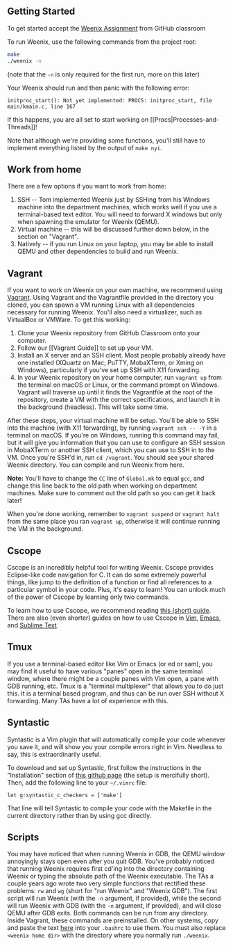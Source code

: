 ## Getting Started

To get started accept the [Weenix Assignment](https://classroom.github.com/a/qk-Rm9gN) from GitHub classroom

To run Weenix, use the following commands from the project root:
```bash
make
./weenix -n
```
(note that the `-n` is only required for the first run, more on this later)

Your Weenix should run and then panic with the following error:
```
initproc_start(): Not yet implemented: PROCS: initproc_start, file main/kmain.c, line 167
```
If this happens, you are all set to start working on [[Procs|Processes-and-Threads]]!

Note that although we're providing some functions, you'll still have to implement everything listed by the output of `make nyi`.

## Work from home

There are a few options if you want to work from home:
1. SSH -- Tom implemented Weenix just by SSHing from his Windows machine into the department machines, which works well if you use a terminal-based text editor. You will need to forward X windows but only when spawning the emulator for Weenix (QEMU).
2. Virtual machine -- this will be discussed further down below, in the section on "Vagrant".
3. Natively -- if you run Linux on your laptop, you may be able to install QEMU and other dependencies to build and run Weenix.

## Vagrant
If you want to work on Weenix on your own machine, we recommend using [Vagrant](http://www.vagrantup.com/). Using Vagrant and the Vagrantfile provided in the directory you cloned, you can spawn a VM running Linux with all dependencies necessary for running Weenix. You'll also need a virtualizer, such as VirtualBox or VMWare. To get this working:

1. Clone your Weenix repository from GitHub Classroom onto your computer.
2. Follow our [[Vagrant Guide]] to set up your VM.
3. Install an X server and an SSH client. Most people probably already have one installed (XQuartz on Mac; PuTTY, MobaXTerm, or Xming on Windows), particularly if you've set up SSH with X11 forwarding.
4. In your Weenix repository on your home computer, run `vagrant up` from the terminal on macOS or Linux, or the command prompt on Windows. Vagrant will traverse up until it finds the Vagrantfile at the root of the repository, create a VM with the correct specifications, and launch it in the background (headless). This will take some time.

After these steps, your virtual machine will be setup. You'll be able to SSH into the machine (with X11 forwarding), by running `vagrant ssh -- -Y` in a terminal on macOS. If you're on Windows, running this command may fail, but it will give you information that you can use to configure an SSH session in MobaXTerm or another SSH client, which you can use to SSH in to the VM. Once you're SSH'd in, run `cd /vagrant`. You should see your shared Weenix directory. You can compile and run Weenix from here.

**Note:** You'll have to change the `CC` line of `Global.mk` to equal `gcc`, and change this line back to the old path when working on department machines. Make sure to comment out the old path so you can get it back later!

When you're done working, remember to `vagrant suspend` or `vagrant halt` from the same place you ran `vagrant up`, otherwise it will continue running the VM in the background.

<!-- ## Cygwin -->
<!-- Cygwin may be used for editing the Weenix source files. However, we strongly recommend you **DO NOT** use it to transfer the Weenix source to your Windows computer. Doing so may cause issues with symbolic links. WinSCP and macOS users do not need to worry about this. If this happens, we recommend copying it from the department machines again using WinSCP. If this is impossible, you must manually copy all the files listed [here](/courses/cs167/content/cygwin_files_list.txt) from the location on the left to the one on the right. Similar symlink issues may arise if using SFTP on Linux. -->

## Cscope
Cscope is an incredibly helpful tool for writing Weenix. Cscope provides Eclipse-like code navigation for C. It can do some extremely powerful things, like jump to the definition of a function or find all references to a particular symbol in your code. Plus, it's easy to learn! You can unlock much of the power of Cscope by learning only two commands.

To learn how to use Cscope, we recommend reading [this (short) guide][1]. There are also (even shorter) guides on how to use Cscope in [Vim][2], [Emacs][3], and [Sublime Text][4].

[1]: http://cscope.sourceforge.net/large_projects.html
[2]: http://cscope.sourceforge.net/cscope_vim_tutorial.html
[3]: https://techtooltip.wordpress.com/2012/01/06/how-to-integrate-emacs-cscope-to-browse-linux-kernel-source-code/
[4]: http://tobepragmatic.blogspot.com/2013/07/know-your-tools-cscope-plugin-for.html

## Tmux
If you use a terminal-based editor like Vim or Emacs (or ed or sam), you may find it useful to have various "panes" open in the same terminal window, where there might be a couple panes with Vim open, a pane with GDB running, etc. Tmux is a "terminal multiplexer" that allows you to do just this. It is a terminal based program, and thus can be run over SSH without X forwarding. Many TAs have a lot of experience with this.

## Syntastic
Syntastic is a Vim plugin that will automatically compile your code whenever you save it, and will show you your compile errors right in Vim. Needless to say, this is extraordinarily useful.

To download and set up Syntastic, first follow the instructions in the "Installation" section of [this github page](https://github.com/scrooloose/syntastic) (the setup is mercifully short). Then, add the following line to your `~/.vimrc` file:
```
let g:syntastic_c_checkers = ['make']
```
That line will tell Syntastic to compile your code with the Makefile in the current directory rather than by using gcc directly.

## Scripts
You may have noticed that when running Weenix in GDB, the QEMU window annoyingly stays open even after you quit GDB. You've probably noticed that running Weenix requires first cd'ing into the directory containing Weenix or typing the absolute path of the Weenix executable. The TAs a couple years ago wrote two very simple functions that rectified these problems: `rw` and `wg` (short for "run Weenix" and "Weenix GDB"). The first script will run Weenix (with the `-n` argument, if provided), while the second will run Weenix with GDB (with the `-n` argument, if provided), and will close QEMU after GDB exits. Both commands can be run from any directory. Inside Vagrant, these commands are preinstalled. On other systems, copy and paste the text [here](/courses/cs167/content/weenix-scripts.txt) into your `.bashrc` to use them. You must also replace `<weenix home dir>` with the directory where you normally run `./weenix`.